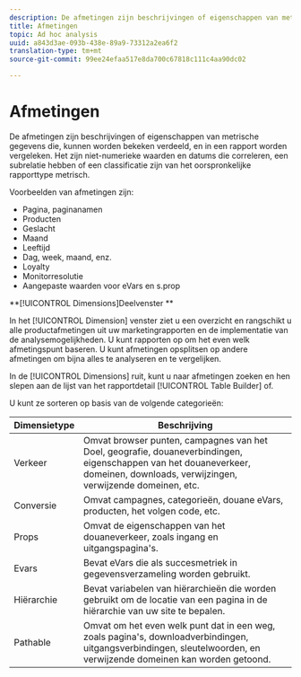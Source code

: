 ```yaml
---
description: De afmetingen zijn beschrijvingen of eigenschappen van metrische gegevens die, kunnen worden bekeken verdeeld, en in een rapport worden vergeleken. Het zijn niet-numerieke waarden en datums die correleren, een subrelatie hebben of een classificatie zijn van het oorspronkelijke rapporttype metrisch.
title: Afmetingen
topic: Ad hoc analysis
uuid: a843d3ae-093b-438e-89a9-73312a2ea6f2
translation-type: tm+mt
source-git-commit: 99ee24efaa517e8da700c67818c111c4aa90dc02

---
```



# Afmetingen

De afmetingen zijn beschrijvingen of eigenschappen van metrische gegevens die, kunnen worden bekeken verdeeld, en in een rapport worden vergeleken. Het zijn niet-numerieke waarden en datums die correleren, een subrelatie hebben of een classificatie zijn van het oorspronkelijke rapporttype metrisch.

Voorbeelden van afmetingen zijn:

* Pagina, paginanamen
* Producten
* Geslacht
* Maand
* Leeftijd
* Dag, week, maand, enz.
* Loyalty
* Monitorresolutie
* Aangepaste waarden voor eVars en s.prop

**[!UICONTROL Dimensions]Deelvenster **

In het [!UICONTROL Dimension] venster ziet u een overzicht en rangschikt u alle productafmetingen uit uw marketingrapporten en de implementatie van de analysemogelijkheden. U kunt rapporten op om het even welk afmetingspunt baseren. U kunt afmetingen opsplitsen op andere afmetingen om bijna alles te analyseren en te vergelijken.

In de [!UICONTROL Dimensions] ruit, kunt u naar afmetingen zoeken en hen slepen aan de lijst van het rapportdetail [!UICONTROL Table Builder] of.

U kunt ze sorteren op basis van de volgende categorieën:

| Dimensietype | Beschrijving |
|--- |--- |
| Verkeer | Omvat browser punten, campagnes van het Doel, geografie, douaneverbindingen, eigenschappen van het douaneverkeer, domeinen, downloads, verwijzingen, verwijzende domeinen, etc. |
| Conversie | Omvat campagnes, categorieën, douane eVars, producten, het volgen code, etc. |
| Props | Omvat de eigenschappen van het douaneverkeer, zoals ingang en uitgangspagina&#39;s. |
| Evars | Bevat eVars die als succesmetriek in gegevensverzameling worden gebruikt. |
| Hiërarchie | Bevat variabelen van hiërarchieën die worden gebruikt om de locatie van een pagina in de hiërarchie van uw site te bepalen. |
| Pathable | Omvat om het even welk punt dat in een weg, zoals pagina&#39;s, downloadverbindingen, uitgangsverbindingen, sleutelwoorden, en verwijzende domeinen kan worden getoond. |
